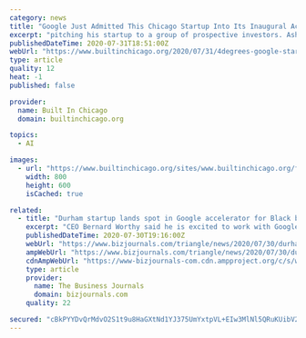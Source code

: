 ```yaml
---
category: news
title: "Google Just Admitted This Chicago Startup Into Its Inaugural Accelerator for Black Founders"
excerpt: "pitching his startup to a group of prospective investors. Ashigbi explained the company’s business model to the group. He talked about the tech industry’s need for an AI-powered relationship management platform. But when it came time for investors to ..."
publishedDateTime: 2020-07-31T18:51:00Z
webUrl: "https://www.builtinchicago.org/2020/07/31/4degrees-google-startup-accelerator-black-founders"
type: article
quality: 12
heat: -1
published: false

provider:
  name: Built In Chicago
  domain: builtinchicago.org

topics:
  - AI

images:
  - url: "https://www.builtinchicago.org/sites/www.builtinchicago.org/files/2020-07/4degrees.jpg"
    width: 800
    height: 600
    isCached: true

related:
  - title: "Durham startup lands spot in Google accelerator for Black businesses"
    excerpt: "CEO Bernard Worthy said he is excited to work with Google because of its approach to product development and focus on machine learning and AI. \"With support from the ... to support Black business owners, startup founders, job seekers and developers."
    publishedDateTime: 2020-07-30T19:16:00Z
    webUrl: "https://www.bizjournals.com/triangle/news/2020/07/30/durham-startup-earns-spot-in-google-accelerator.html"
    ampWebUrl: "https://www.bizjournals.com/triangle/news/2020/07/30/durham-startup-earns-spot-in-google-accelerator.amp.html"
    cdnAmpWebUrl: "https://www-bizjournals-com.cdn.ampproject.org/c/s/www.bizjournals.com/triangle/news/2020/07/30/durham-startup-earns-spot-in-google-accelerator.amp.html"
    type: article
    provider:
      name: The Business Journals
      domain: bizjournals.com
    quality: 22

secured: "cBkPYYDvQrMdvO2S1t9u8HaGXtNd1YJ375UmYxtpVL+EIw3MlNl5QRuKUibV2xI3HhxM0sl15Kw0dCuRWZeJgLr4XiZKsJ5H7H6yNCjpc5+dUZMTe5V6AVqZ1WFXfjBfUApXVOsIOZ5c2uw1SWGBtOYeT2WJuQ5lc8udXQiZm1fs3SpYomOmwxFJFJF2z/z8S+s1U5Wto9nOyWOS8tfW2tGL02dDrSIthgORHykRgv7W+xglZGBSeU7DSNtSEFUQinnL8bmPLmjEu9BOuLoLP3GzwhKzqkz983OVfkNKOUfJYKJ7Lx2NJUDEJ102d9LZ/nfJy5UPeedobejnxVIoYQ==;uOPgzs+6N7yAk6/YrHWt6g=="
---
```


